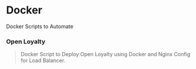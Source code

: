 # Docker
Docker Scripts to Automate

### Open Loyalty

> Docker Script to Deploy Open Loyalty using Docker and Nginx Config for Load Balancer.
